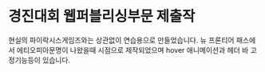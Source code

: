 경진대회 웹퍼블리싱부문 제출작
==============================
현실의 파이락시스게임즈와는 상관없이 연습용으로 만들었습니다.
뉴 프론티어 패스에서 에티오피아문명이 나왔을때 시점으로 제작되었으며
hover 애니메이션과 헤더 바 고정기능등이 있습니다.
